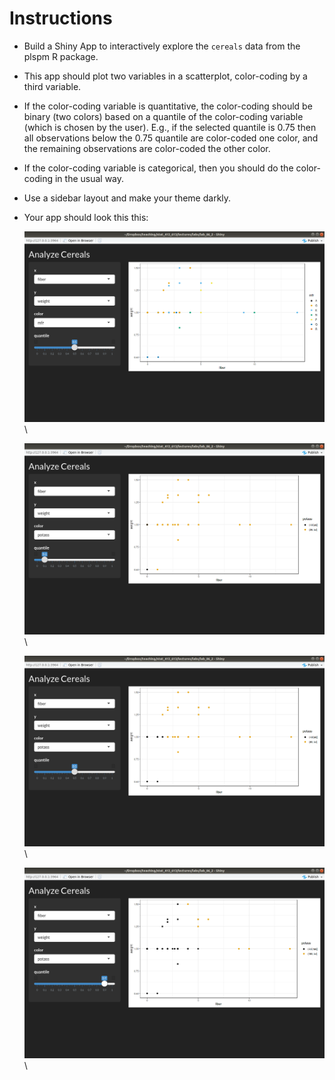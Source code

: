 # Instructions

- Build a Shiny App to interactively explore the `cereals` data
  from the plspm R package.
- This app should plot two variables in a scatterplot, color-coding by a
  third variable. 
- If the color-coding variable is quantitative, the color-coding should be 
  binary (two colors) based on a quantile of the color-coding variable 
  (which is chosen by the user). E.g., if the selected quantile is 0.75 
  then all observations below the 0.75 quantile are color-coded one color, 
  and the remaining observations are color-coded the other color.
- If the color-coding variable is categorical, then you should do the 
  color-coding in the usual way.
- Use a sidebar layout and make your theme darkly.
- Your app should look this this:

    
    ![](./www/example_shiny_1.png)\ 
    
    ![](./www/example_shiny_2.png)\ 
    
    ![](./www/example_shiny_3.png)\ 
    
    ![](./www/example_shiny_4.png)\ 
  
